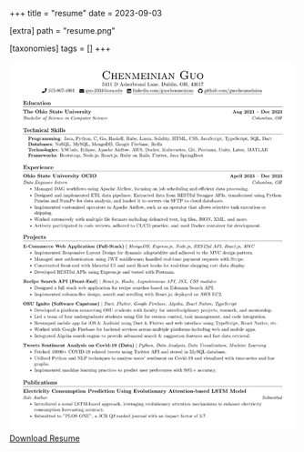 +++
title = "resume"
date = 2023-09-03

[extra]
path = "resume.png"

[taxonomies]
tags = []
+++

![resume](resume.png)
<a href="{{ page.extra.path }}" download="MyResume.png" class="download-btn">Download Resume</a>

